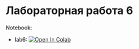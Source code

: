 # Лабораторная работа 6

Notebook:
* lab6: [![Open In Colab](https://colab.research.google.com/assets/colab-badge.svg)](https://colab.research.google.com/github/TemaBlag/BSU/blob/main/bioinformatics/lab6/lab6.ipynb)
